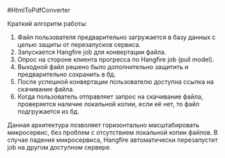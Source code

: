 #HtmlToPdfConverter

Краткий алгоритм работы:
1. Файл пользователя предварительно загружается в базу данных с целью защиты от перезапусков сервиса.
2. Запускается Hangfire job для конвертации файла.
3. Опрос на стороне клиента прогресса по Hangfire job (pull model).
4. Выходной файл решено было дополнительно защитить и предварительно сохранить в бд.
4. После успешной конвертации пользователю доступна ссылка на скачивание файла.
5. Когда пользователь отправляет запрос на скачивание файла, проверяется наличие локальной копии, если её нет, то файл подгружается из бд.

Данная архитектура позволяет горизонтально масштабировать микросервис, без проблем с отсутствием локальной копии файлов. В случае падения микросервиса, Hangfire автоматически перезапустит job на другом доступном сервере.
